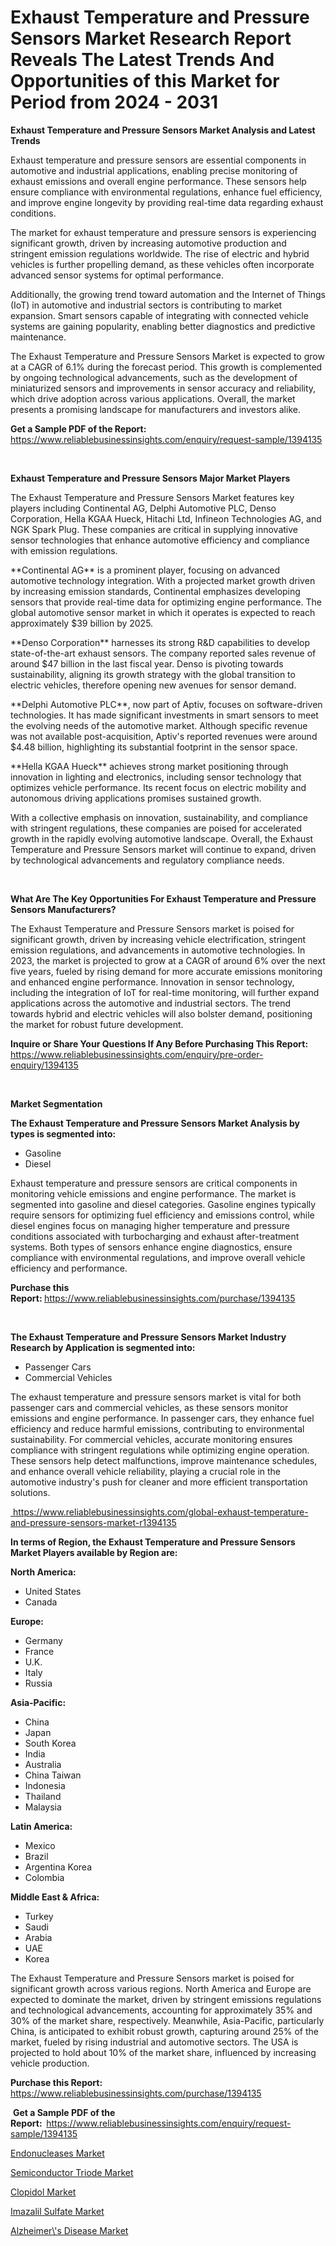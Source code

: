<p><h1>Exhaust Temperature and Pressure Sensors Market Research Report Reveals The Latest Trends And Opportunities of this Market for Period from 2024 - 2031</h1></p><p><strong>Exhaust Temperature and Pressure Sensors Market Analysis and Latest Trends</strong></p>
<p><p>Exhaust temperature and pressure sensors are essential components in automotive and industrial applications, enabling precise monitoring of exhaust emissions and overall engine performance. These sensors help ensure compliance with environmental regulations, enhance fuel efficiency, and improve engine longevity by providing real-time data regarding exhaust conditions.</p><p>The market for exhaust temperature and pressure sensors is experiencing significant growth, driven by increasing automotive production and stringent emission regulations worldwide. The rise of electric and hybrid vehicles is further propelling demand, as these vehicles often incorporate advanced sensor systems for optimal performance.</p><p>Additionally, the growing trend toward automation and the Internet of Things (IoT) in automotive and industrial sectors is contributing to market expansion. Smart sensors capable of integrating with connected vehicle systems are gaining popularity, enabling better diagnostics and predictive maintenance.</p><p>The Exhaust Temperature and Pressure Sensors Market is expected to grow at a CAGR of 6.1% during the forecast period. This growth is complemented by ongoing technological advancements, such as the development of miniaturized sensors and improvements in sensor accuracy and reliability, which drive adoption across various applications. Overall, the market presents a promising landscape for manufacturers and investors alike.</p></p>
<p><strong>Get a Sample PDF of the Report:&nbsp;</strong> <a href="https://www.reliablebusinessinsights.com/enquiry/request-sample/1394135?utm_campaign=1674&utm_medium=2&utm_source=Github&utm_content=ia&utm_term=05122024&utm_id=exhaust-temperature-and-pressure-sensors">https://www.reliablebusinessinsights.com/enquiry/request-sample/1394135</a></p>
<p>&nbsp;</p>
<p><strong>Exhaust Temperature and Pressure Sensors Major Market Players</strong></p>
<p><p>The Exhaust Temperature and Pressure Sensors Market features key players including Continental AG, Delphi Automotive PLC, Denso Corporation, Hella KGAA Hueck, Hitachi Ltd, Infineon Technologies AG, and NGK Spark Plug. These companies are critical in supplying innovative sensor technologies that enhance automotive efficiency and compliance with emission regulations.</p><p>**Continental AG** is a prominent player, focusing on advanced automotive technology integration. With a projected market growth driven by increasing emission standards, Continental emphasizes developing sensors that provide real-time data for optimizing engine performance. The global automotive sensor market in which it operates is expected to reach approximately $39 billion by 2025.</p><p>**Denso Corporation** harnesses its strong R&D capabilities to develop state-of-the-art exhaust sensors. The company reported sales revenue of around $47 billion in the last fiscal year. Denso is pivoting towards sustainability, aligning its growth strategy with the global transition to electric vehicles, therefore opening new avenues for sensor demand.</p><p>**Delphi Automotive PLC**, now part of Aptiv, focuses on software-driven technologies. It has made significant investments in smart sensors to meet the evolving needs of the automotive market. Although specific revenue was not available post-acquisition, Aptiv's reported revenues were around $4.48 billion, highlighting its substantial footprint in the sensor space.</p><p>**Hella KGAA Hueck** achieves strong market positioning through innovation in lighting and electronics, including sensor technology that optimizes vehicle performance. Its recent focus on electric mobility and autonomous driving applications promises sustained growth.</p><p>With a collective emphasis on innovation, sustainability, and compliance with stringent regulations, these companies are poised for accelerated growth in the rapidly evolving automotive landscape. Overall, the Exhaust Temperature and Pressure Sensors market will continue to expand, driven by technological advancements and regulatory compliance needs.</p></p>
<p>&nbsp;</p>
<p><strong>What Are The Key Opportunities For Exhaust Temperature and Pressure Sensors Manufacturers?</strong></p>
<p><p>The Exhaust Temperature and Pressure Sensors market is poised for significant growth, driven by increasing vehicle electrification, stringent emission regulations, and advancements in automotive technologies. In 2023, the market is projected to grow at a CAGR of around 6% over the next five years, fueled by rising demand for more accurate emissions monitoring and enhanced engine performance. Innovation in sensor technology, including the integration of IoT for real-time monitoring, will further expand applications across the automotive and industrial sectors. The trend towards hybrid and electric vehicles will also bolster demand, positioning the market for robust future development.</p></p>
<p><strong>Inquire or Share Your Questions If Any Before Purchasing This Report:</strong> <a href="https://www.reliablebusinessinsights.com/enquiry/pre-order-enquiry/1394135?utm_campaign=1674&utm_medium=2&utm_source=Github&utm_content=ia&utm_term=05122024&utm_id=exhaust-temperature-and-pressure-sensors">https://www.reliablebusinessinsights.com/enquiry/pre-order-enquiry/1394135</a></p>
<p>&nbsp;</p>
<p><strong>Market Segmentation</strong></p>
<p><strong>The Exhaust Temperature and Pressure Sensors Market Analysis by types is segmented into:</strong></p>
<p><ul><li>Gasoline</li><li>Diesel</li></ul></p>
<p><p>Exhaust temperature and pressure sensors are critical components in monitoring vehicle emissions and engine performance. The market is segmented into gasoline and diesel categories. Gasoline engines typically require sensors for optimizing fuel efficiency and emissions control, while diesel engines focus on managing higher temperature and pressure conditions associated with turbocharging and exhaust after-treatment systems. Both types of sensors enhance engine diagnostics, ensure compliance with environmental regulations, and improve overall vehicle efficiency and performance.</p></p>
<p><strong>Purchase this Report:&nbsp;</strong><a href="https://www.reliablebusinessinsights.com/purchase/1394135?utm_campaign=1674&utm_medium=2&utm_source=Github&utm_content=ia&utm_term=05122024&utm_id=exhaust-temperature-and-pressure-sensors">https://www.reliablebusinessinsights.com/purchase/1394135</a></p>
<p>&nbsp;</p>
<p><strong>The Exhaust Temperature and Pressure Sensors Market Industry Research by Application is segmented into:</strong></p>
<p><ul><li>Passenger Cars</li><li>Commercial Vehicles</li></ul></p>
<p><p>The exhaust temperature and pressure sensors market is vital for both passenger cars and commercial vehicles, as these sensors monitor emissions and engine performance. In passenger cars, they enhance fuel efficiency and reduce harmful emissions, contributing to environmental sustainability. For commercial vehicles, accurate monitoring ensures compliance with stringent regulations while optimizing engine operation. These sensors help detect malfunctions, improve maintenance schedules, and enhance overall vehicle reliability, playing a crucial role in the automotive industry's push for cleaner and more efficient transportation solutions.</p></p>
<p><a href="https://www.reliablebusinessinsights.com/global-exhaust-temperature-and-pressure-sensors-market-r1394135?utm_campaign=1674&utm_medium=2&utm_source=Github&utm_content=ia&utm_term=05122024&utm_id=exhaust-temperature-and-pressure-sensors">&nbsp;https://www.reliablebusinessinsights.com/global-exhaust-temperature-and-pressure-sensors-market-r1394135</a></p>
<p><strong>In terms of Region, the Exhaust Temperature and Pressure Sensors Market Players available by Region are:</strong></p>
<p>
    <p> <strong> North America: </strong>
        <ul>
            <li>United States</li>
            <li>Canada</li>
        </ul>
        </p> 
    <p> <strong> Europe: </strong>
        <ul>
            <li>Germany</li>
            <li>France</li>
            <li>U.K.</li>
            <li>Italy</li>
            <li>Russia</li>
        </ul>
        </p> 
    <p> <strong> Asia-Pacific: </strong>
        <ul>
            <li>China</li>
            <li>Japan</li>
            <li>South Korea</li>
            <li>India</li>
            <li>Australia</li>
            <li>China Taiwan</li>
            <li>Indonesia</li>
            <li>Thailand</li>
            <li>Malaysia</li>
        </ul>
        </p> 
    <p> <strong> Latin America: </strong>
        <ul>
            <li>Mexico</li>
            <li>Brazil</li>
            <li>Argentina Korea</li>
            <li>Colombia</li>
        </ul>
        </p> 
    <p> <strong> Middle East & Africa: </strong>
        <ul>
            <li>Turkey</li>
            <li>Saudi</li>
            <li>Arabia</li>
            <li>UAE</li>
            <li>Korea</li>
        </ul>
    </p>
    </p>
<p><p>The Exhaust Temperature and Pressure Sensors market is poised for significant growth across various regions. North America and Europe are expected to dominate the market, driven by stringent emissions regulations and technological advancements, accounting for approximately 35% and 30% of the market share, respectively. Meanwhile, Asia-Pacific, particularly China, is anticipated to exhibit robust growth, capturing around 25% of the market, fueled by rising industrial and automotive sectors. The USA is projected to hold about 10% of the market share, influenced by increasing vehicle production.</p></p>
<p><strong>Purchase this Report: </strong><a href="https://www.reliablebusinessinsights.com/purchase/1394135?utm_campaign=1674&utm_medium=2&utm_source=Github&utm_content=ia&utm_term=05122024&utm_id=exhaust-temperature-and-pressure-sensors">https://www.reliablebusinessinsights.com/purchase/1394135</a></p>
<p>&nbsp;<strong>Get a Sample PDF of the Report:&nbsp;&nbsp;</strong><a href="https://www.reliablebusinessinsights.com/enquiry/request-sample/1394135?utm_campaign=1674&utm_medium=2&utm_source=Github&utm_content=ia&utm_term=05122024&utm_id=exhaust-temperature-and-pressure-sensors">https://www.reliablebusinessinsights.com/enquiry/request-sample/1394135</a></p>
<p><strong></strong></p>
<p><p><a href="https://issuu.com/reportprime-2/docs/endonucleases-market-size-2030.pptx?utm_campaign=1674&utm_medium=2&utm_source=Github&utm_content=ia&utm_term=05122024&utm_id=exhaust-temperature-and-pressure-sensors">Endonucleases Market</a></p><p><a href="https://issuu.com/reportprime-2/docs/semiconductor-triode-market-size-2030.pptx?utm_campaign=1674&utm_medium=2&utm_source=Github&utm_content=ia&utm_term=05122024&utm_id=exhaust-temperature-and-pressure-sensors">Semiconductor Triode Market</a></p><p><a href="https://www.linkedin.com/pulse/industry-experts-project-clopidol-market-growth-72-cagr-cpvye?utm_campaign=1674&utm_medium=2&utm_source=Github&utm_content=ia&utm_term=05122024&utm_id=exhaust-temperature-and-pressure-sensors">Clopidol Market</a></p><p><a href="https://www.linkedin.com/pulse/market-growth-revenue-projections-imazalil-sulfate-industry-bj8pe?utm_campaign=1674&utm_medium=2&utm_source=Github&utm_content=ia&utm_term=05122024&utm_id=exhaust-temperature-and-pressure-sensors">Imazalil Sulfate Market</a></p><p><a href="https://github.com/marlanamarvn/Market-Research-Report-List-1/blob/main/alzheimers-disease-market.md?utm_campaign=1674&utm_medium=2&utm_source=Github&utm_content=ia&utm_term=05122024&utm_id=exhaust-temperature-and-pressure-sensors">Alzheimer\'s Disease Market</a></p></p>